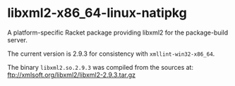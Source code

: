 libxml2-x86_64-linux-natipkg
====================
A platform-specific Racket package providing libxml2 
for the package-build server.

The current version is 2.9.3 for consistency with `xmllint-win32-x86_64`.

The binary `libxml2.so.2.9.3` was compiled from the sources at: 
ftp://xmlsoft.org/libxml2/libxml2-2.9.3.tar.gz

